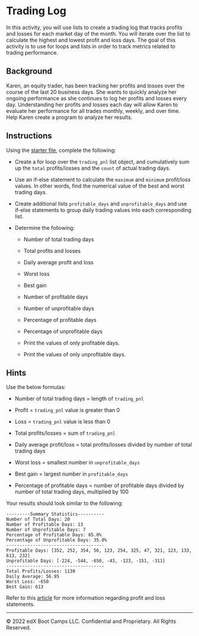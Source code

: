 # Trading Log

In this activity, you will use lists to create a trading log that tracks profits and losses for each market day of the month. You will iterate over the list to calculate the highest and lowest profit and loss days. The goal of this activity is to use for loops and lists in order to track metrics related to trading performance.

## Background

Karen, an equity trader, has been tracking her profits and losses over the course of the last 20 business days. She wants to quickly analyze her ongoing performance as she continues to log her profits and losses every day. Understanding her profits and losses each day will allow Karen to evaluate her performance for all trades monthly, weekly, and over time. Help Karen create a program to analyze her results.

## Instructions

Using the [starter file](Unsolved/trading_log.py), complete the following:

* Create a for loop over the `trading_pnl` list object, and cumulatively sum up the `total` profits/losses and the `count` of actual trading days.

* Use an if-else statement to calculate the `maximum` and `minimum` profit/loss values. In other words, find the numerical value of the best and worst trading days.

* Create additional lists `profitable_days` and `unprofitable_days` and use if-else statements to group daily trading values into each corresponding list.

* Determine the following:

  * Number of total trading days

  * Total profits and losses

  * Daily average profit and loss

  * Worst loss

  * Best gain

  * Number of profitable days

  * Number of unprofitable days

  * Percentage of profitable days

  * Percentage of unprofitable days

  * Print the values of only profitable days.

  * Print the values of only unprofitable days.

## Hints

Use the below formulas:

* Number of total trading days = length of `trading_pnl`

* Profit = `trading_pnl` value is greater than 0

* Loss = `trading_pnl` value is less than 0

* Total profits/losses = sum of `trading_pnl`

* Daily average profit/loss = total profits/losses divided by number of total trading days

* Worst loss = smallest number in `unprofitable_days`

* Best gain = largest number in `profitable_days`

* Percentage of profitable days = number of profitable days divided by number of total trading days, multiplied by 100

Your results should look similar to the following:

```
---------Summary Statistics----------
Number of Total Days: 20
Number of Profitable Days: 13
Number of Unprofitable Days: 7
Percentage of Profitable Days: 65.0%
Percentage of Unprofitable Days: 35.0%
-------------------------------------
Profitable Days: [352, 252, 354, 56, 123, 254, 325, 47, 321, 123, 133, 613, 232]
Unprofitable Days: [-224, -544, -650, -43, -123, -151, -311]
-------------------------------------
Total Profits/Losses: 1139
Daily Average: 56.95
Worst Loss: -650
Best Gain: 613
```

Refer to this [article](https://www.investopedia.com/terms/p/plstatement.asp) for more information regarding profit and loss statements.

---

© 2022 edX Boot Camps LLC. Confidential and Proprietary. All Rights Reserved.
